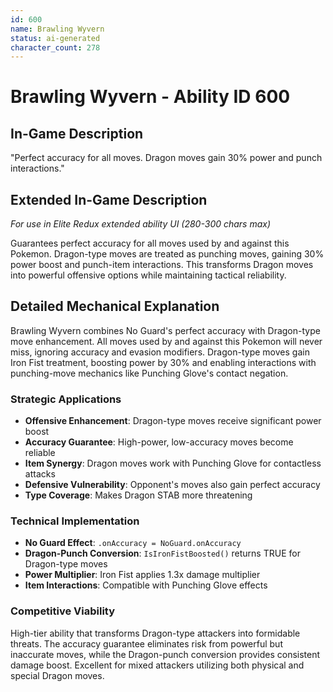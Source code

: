 ```yaml
---
id: 600
name: Brawling Wyvern
status: ai-generated
character_count: 278
---
```


# Brawling Wyvern - Ability ID 600

## In-Game Description
"Perfect accuracy for all moves. Dragon moves gain 30% power and punch interactions."

## Extended In-Game Description
*For use in Elite Redux extended ability UI (280-300 chars max)*

Guarantees perfect accuracy for all moves used by and against this Pokemon. Dragon-type moves are treated as punching moves, gaining 30% power boost and punch-item interactions. This transforms Dragon moves into powerful offensive options while maintaining tactical reliability.

## Detailed Mechanical Explanation

Brawling Wyvern combines No Guard's perfect accuracy with Dragon-type move enhancement. All moves used by and against this Pokemon will never miss, ignoring accuracy and evasion modifiers. Dragon-type moves gain Iron Fist treatment, boosting power by 30% and enabling interactions with punching-move mechanics like Punching Glove's contact negation.

### Strategic Applications
- **Offensive Enhancement**: Dragon-type moves receive significant power boost
- **Accuracy Guarantee**: High-power, low-accuracy moves become reliable
- **Item Synergy**: Dragon moves work with Punching Glove for contactless attacks
- **Defensive Vulnerability**: Opponent's moves also gain perfect accuracy
- **Type Coverage**: Makes Dragon STAB more threatening

### Technical Implementation
- **No Guard Effect**: `.onAccuracy = NoGuard.onAccuracy`
- **Dragon-Punch Conversion**: `IsIronFistBoosted()` returns TRUE for Dragon-type moves
- **Power Multiplier**: Iron Fist applies 1.3x damage multiplier
- **Item Interactions**: Compatible with Punching Glove effects

### Competitive Viability
High-tier ability that transforms Dragon-type attackers into formidable threats. The accuracy guarantee eliminates risk from powerful but inaccurate moves, while the Dragon-punch conversion provides consistent damage boost. Excellent for mixed attackers utilizing both physical and special Dragon moves.